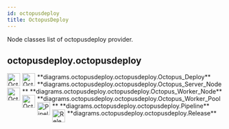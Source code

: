 ```yaml
---
id: octopusdeploy
title: OctopusDeploy
---
```


Node classes list of octopusdeploy provider.

## octopusdeploy.octopusdeploy


<img width="30" src="/img/resources/octopusdeploy/octopus_deploy.png" alt="Octopus_Deploy" style="float: left; padding-right: 5px;" >
**diagrams.octopusdeploy.octopusdeploy.Octopus_Deploy**

<img width="30" src="/img/resources/octopusdeploy/octopus_server_node.png" alt="Octopus_Server_Node" style="float: left; padding-right: 5px;" >
**diagrams.octopusdeploy.octopusdeploy.Octopus_Server_Node**

<img width="30" src="/img/resources/octopusdeploy/octopus_worker_node.png" alt="Octopus_Worker_Node" style="float: left; padding-right: 5px;" >
**diagrams.octopusdeploy.octopusdeploy.Octopus_Worker_Node**

<img width="30" src="/img/resources/octopusdeploy/octopus_worker_pool.png" alt="Octopus_Worker_Pool" style="float: left; padding-right: 5px;" >
**diagrams.octopusdeploy.octopusdeploy.Octopus_Worker_Pool**

<img width="30" src="/img/resources/octopusdeploy/pipeline.png" alt="Pipeline" style="float: left; padding-right: 5px;" >
**diagrams.octopusdeploy.octopusdeploy.Pipeline**

<img width="30" src="/img/resources/octopusdeploy/release.png" alt="Release" style="float: left; padding-right: 5px;" >
**diagrams.octopusdeploy.octopusdeploy.Release**
